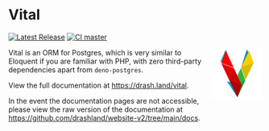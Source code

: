 # Vital

[![Latest Release](https://img.shields.io/github/release/drashland/vital.svg?color=bright_green&label=latest)](#)
[![CI master](https://img.shields.io/github/workflow/status/drashland/vital/master?label=ci%20-%20master)](#)

<img align="right" height="100" src="./logo-vital.svg" alt="Vital logo">

Vital is an ORM for Postgres, which is very similar to Eloquent if you are
familiar with PHP, with zero third-party dependencies apart from
`deno-postgres`.

View the full documentation at https://drash.land/vital.

In the event the documentation pages are not accessible, please view the raw
version of the documentation at
https://github.com/drashland/website-v2/tree/main/docs.
